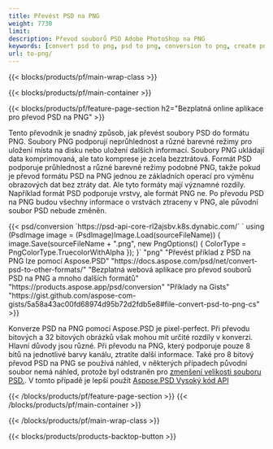 ```yaml
---
title: Převést PSD na PNG
weight: 7730
limit: 
description: Převod souborů PSD Adobe PhotoShop na PNG
keywords: [convert psd to png, psd to png, conversion to png, create png from psd, print psd as png]
url: to-png/
---
```


{{< blocks/products/pf/main-wrap-class >}}

{{< blocks/products/pf/main-container >}}

{{< blocks/products/pf/feature-page-section h2="Bezplatná online aplikace pro převod PSD na PNG" >}}
<p>Tento převodník je snadný způsob, jak převést soubory PSD do formátu PNG. Soubory PNG podporují neprůhlednost a různé barevné režimy pro uložení místa na disku nebo uložení dalších informací. Soubory PNG ukládají data komprimovaná, ale tato komprese je zcela bezztrátová. Formát PSD podporuje průhlednost a různé barevné režimy podobné PNG, takže pokud je převod formátu PSD na PNG jednou ze základních operací pro výměnu obrazových dat bez ztráty dat. Ale tyto formáty mají významné rozdíly. Například formát PSD podporuje vrstvy, ale formát PNG ne. Po převodu PSD na PNG budou všechny informace o vrstvách ztraceny v PNG, ale původní soubor PSD nebude změněn.</p>
{{< psd/conversion `https://psd-api-core-rl2ajsbv.k8s.dynabic.com/` 
`    using (PsdImage image = (PsdImage)Image.Load(sourceFileName))
    {
        image.Save(sourceFileName + ".png",  new PngOptions() {  ColorType = PngColorType.TruecolorWithAlpha });
    }` 
	"png" 
"Převést příklad z PSD na PNG lze pomocí Aspose.PSD"  "https://docs.aspose.com/psd/net/convert-psd-to-other-formats/" 
"Bezplatná webová aplikace pro převod souborů PSD na PNG a mnoho dalších formátů" "https://products.aspose.app/psd/conversion" 
"Příklady na Gists" "https://gist.github.com/aspose-com-gists/5a58a43ac00fd68974d95b72d2fdb5e8#file-convert-psd-to-png-cs" >}}
<p>Konverze PSD na PNG pomocí Aspose.PSD je pixel-perfect. Při převodu bitových a 32 bitových obrázků však mohou mít určité rozdíly v konverzi. Hlavní důvody jsou různé. Při převodu na PNG, který podporuje pouze 8 bitů na jednotlivé barvy kanálu, ztratíte další informace. Také pro 8 bitový převod PSD na PNG se používá náhled, v některých případech původní soubor nemá náhled, protože byl odstraněn pro <a href="/psd/reduce-size">zmenšení velikosti souboru PSD.</a>. V tomto případě je lepší použít <a href="/psd">Aspose.PSD Vysoký kód API</a></p>
{{< /blocks/products/pf/feature-page-section >}}
{{< /blocks/products/pf/main-container >}}


{{< /blocks/products/pf/main-wrap-class >}}

{{< blocks/products/products-backtop-button >}}
